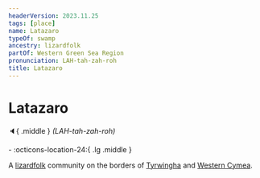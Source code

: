 ```yaml
---
headerVersion: 2023.11.25
tags: [place]
name: Latazaro
typeOf: swamp
ancestry: lizardfolk
partOf: Western Green Sea Region
pronunciation: LAH-tah-zah-roh
title: Latazaro
---
```

# Latazaro
:speaker:{ .middle } *(LAH-tah-zah-roh)*  
<div class="grid cards ext-narrow-margin ext-one-column" markdown>
-    :octicons-location-24:{ .lg .middle }   
</div>


A [lizardfolk](<../../../species/children-of-the-embodied-gods/lizardfolk/lizardfolk.md>) community on the borders of [Tyrwingha](<../../greater-sembara/tyrwingha/tyrwingha.md>) and [Western Cymea](<./western-cymea.md>). 